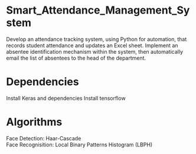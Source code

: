 # Smart_Attendance_Management_System
Develop an attendance tracking system, using Python for automation, that records student attendance and updates an Excel sheet. 
Implement an absentee identification mechanism within the system, then automatically email the list of absentees to the head of the department.

# Dependencies
Install Keras and dependencies
Install tensorflow

# Algorithms
Face Detection: Haar-Cascade <br/>
Face Recognisition: Local Binary Patterns Histogram (LBPH) <br/>
